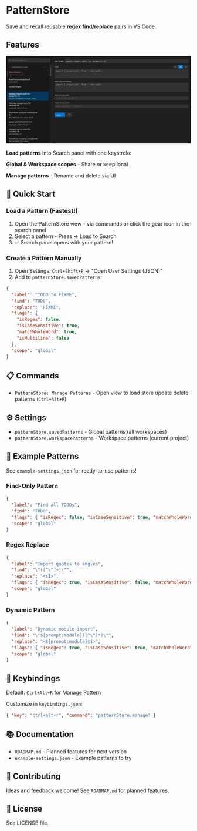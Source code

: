 # PatternStore

Save and recall reusable **regex find/replace** pairs in VS Code.

##  Features

![alt text](<assets/manage-pattern-view.png> "Manage Patterns View")

**Load patterns** into Search panel with one keystroke

**Global & Workspace scopes** - Share or keep local

**Manage patterns** - Rename and delete via UI


## 🚀 Quick Start


### Load a Pattern (Fastest!)
1. Open the PatternStore view - via commands or click the gear icon in the search panel
2. Select a pattern - Press -> Load to Search
3. ✅ Search panel opens with your pattern!

### Create a Pattern Manually
1. Open Settings: `Ctrl+Shift+P` → "Open User Settings (JSON)"
2. Add to `patternStore.savedPatterns`:
```json
{
  "label": "TODO to FIXME",
  "find": "TODO",
  "replace": "FIXME",
  "flags": {
    "isRegex": false,
    "isCaseSensitive": true,
    "matchWholeWord": true,
    "isMultiline": false
  },
  "scope": "global"
}
```

## 📋 Commands
- `PatternStore: Manage Patterns` - Open view to load store update delete patterns (`Ctrl+Alt+R`)

## ⚙️ Settings
- `patternStore.savedPatterns` - Global patterns (all workspaces)
- `patternStore.workspacePatterns` - Workspace patterns (current project)

## 🎯 Example Patterns

See `example-settings.json` for ready-to-use patterns!

### Find-Only Pattern
```json
{
  "label": "Find all TODOs",
  "find": "TODO",
  "flags": { "isRegex": false, "isCaseSensitive": true, "matchWholeWord": true, "isMultiline": false },
  "scope": "global"
}
```

### Regex Replace
```json
{
  "label": "Import quotes to angles",
  "find": "\"([^\"]+)\"",
  "replace": "<$1>",
  "flags": { "isRegex": true, "isCaseSensitive": false, "matchWholeWord": false, "isMultiline": false },
  "scope": "global"
}
```

### Dynamic Pattern
```json
{
  "label": "Dynamic module import",
  "find": "\"${prompt:module}([^\"]*)\"",
  "replace": "<${prompt:module}$1>",
  "flags": { "isRegex": true, "isCaseSensitive": true, "matchWholeWord": false, "isMultiline": false },
  "scope": "global"
}
```

## 🎹 Keybindings

Default: `Ctrl+Alt+R` for Manage Pattern

Customize in `keybindings.json`:
```json
{ "key": "ctrl+alt+r", "command": "patternStore.manage" }
```

## 📚 Documentation

- `ROADMAP.md` - Planned features for next version
- `example-settings.json` - Example patterns to try


## 🤝 Contributing

Ideas and feedback welcome! See `ROADMAP.md` for planned features.

## 📄 License

See LICENSE file.
